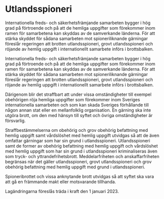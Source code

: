 # Utlandsspioneri

Internationella freds- och säkerhetsfrämjande samarbeten bygger i hög grad på förtroende och på att de hemliga uppgifter som förekommer inom ramen för samarbetena kan skyddas av de samverkande länderna. För att stärka skyddet för sådana samarbeten mot spioneriliknande gärningar föreslår regeringen att brotten utlandsspioneri, grovt utlandsspioneri och röjande av hemlig uppgift i internationellt samarbete införs i brottsbalken.

Internationella freds- och säkerhetsfrämjande samarbeten bygger i hög grad på förtroende och på att de hemliga uppgifter som förekommer inom ramen för samarbetena kan skyddas av de samverkande länderna. För att stärka skyddet för sådana samarbeten mot spioneriliknande gärningar föreslår regeringen att brotten utlandsspioneri, grovt utlandsspioneri och röjande av hemlig uppgift i internationellt samarbete införs i brottsbalken.

Därigenom blir det straffbart att under vissa omständigheter till exempel obehörigen röja hemliga uppgifter som förekommer inom Sveriges internationella samarbeten och som kan skada Sveriges förhållande till någon annan stat eller en mellanfolklig organisation. En gärning ska inte utgöra brott, om den med hänsyn till syftet och övriga omständigheter är försvarlig.

Straffbestämmelserna om obehörig och grov obehörig befattning med hemlig uppgift samt vårdslöshet med hemlig uppgift utvidgas så att de även omfattar gärningar som har sin grund i utlandsspioneri. Utlandsspioneri samt de former av obehörig befattning med hemlig uppgift och vårdslöshet med hemlig uppgift som har sin grund i utlandsspioneri kriminaliseras även som tryck- och yttrandefrihetsbrott. Meddelarfriheten och anskaffarfriheten begränsas när det gäller utlandsspioneri, grovt utlandsspioneri och grov obehörig befattning med hemlig uppgift med grund i utlandsspioneri.

Spioneribrottet och vissa anknytande brott utvidgas så att syftet ska vara att gå en främmande makt eller motsvarande tillhanda.

Lagändringarna föreslås träda i kraft den 1 januari 2023.
